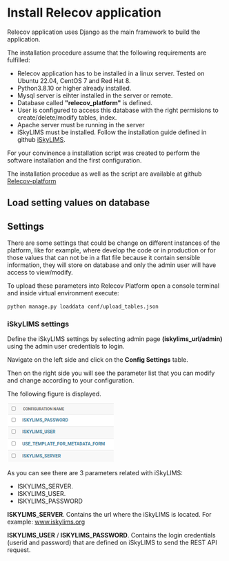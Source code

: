 # Install Relecov application

Relecov application uses Django as the main framework to build the application.


The installation procedure assume that the following requirements are fulfilled:

-  Relecov application has to be installed in a linux server. Tested on Ubuntu 22.04, CentOS 7 and Red Hat 8.
-  Python3.8.10 or higher already installed.
-  Mysql server is eihter installed in the server or remote.
-  Database called **"relecov_platform"** is defined.
-  User is configured to access this database with the right permisions to create/delete/modify tables, index.
-  Apache server must be running in the server
-  iSkyLIMS must be installed. Follow the installation guide defined in github [iSkyLIMS](https://github.com/BU-ISCIII/iSkyLIMS#readme).

For your convinence a installation script was created to perform the software installation 
and the first configuration.

The installation procedue as well as the script are available at github [Relecov-platform](https://github.com/BU-ISCIII/relecov-platform#readme)

## Load setting values on database

## Settings
There are some settings that could be change on different instances of the platform,
like for example, where develop the code or in production or for those values
that can not be in a flat file because it contain sensible information, they will
store on database and only the admin user will have access to view/modify.

To upload these parameters into Relecov Platform open a console terminal and inside
virtual environment execute:

```
python manage.py loaddata conf/upload_tables.json
```



### iSkyLIMS settings

Define the iSkyLIMS settings by selecting admin page **(iskylims_url/admin)** using the admin user credentials to login.

Navigate on the left side and click on the **Config Settings** table.

Then on the right side you will see the parameter list that you can modify and
change according to your configuration.

The following figure is displayed.

![relecov-platform iSkyLIMS settings](img/admin_iSkyLIMS_settings.png)

As you can see there are 3 parameters related with iSkyLIMS:
- ISKYLIMS_SERVER.
- ISKYLIMS_USER.
- ISKYLIMS_PASSWORD

**ISKYLIMS_SERVER**. Contains the url where the iSkyLIMS is located. For example: www.iskylims.org

**ISKYLIMS_USER** / **ISKYLIMS_PASSWORD**. Contains the login credentials (userid and
password) that are defined on iSkyLIMS to send the REST API request.
